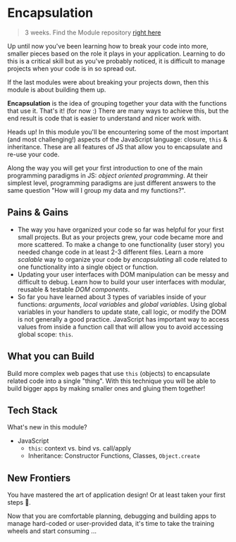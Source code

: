 # Encapsulation

> 3 weeks. Find the Module repository [right here](https://github.com/hackyourfuturebelgium/encapsulation)

Up until now you've been learning how to break your code into more, smaller pieces based on the role it plays in your application.  Learning to do this is a critical skill but as you've probably noticed, it is difficult to manage projects when your code is in so spread out.

If the last modules were about breaking your projects down, then this module is about building them up.

__Encapsulation__ is the idea of grouping together your data with the functions that use it. That's it! (for now :)  There are many ways to achieve this, but the end result is code that is easier to understand and nicer work with.

Heads up!  In this module you'll be encountering some of the most important (and most challenging!) aspects of the JavaScript language: closure, `this` & inheritance.  These are all features of JS that allow you to encapsulate and re-use your code.

Along the way you will get your first introduction to one of the main programming paradigms in JS: _object oriented programming_.  At their simplest level, programming paradigms are just different answers to the same question "How will I group my data and my functions?".

## Pains & Gains

* The way you have organized your code so far was helpful for your first small projects.  But as your projects grew, your code became more and more scattered.  To make a change to one functionality (user story) you needed change code in at least 2-3 different files. Learn a more _scalable_ way to organize your code by _encapsulating_ all code related to one functionality into a single object or function.
* Updating your user interfaces with DOM manipulation can be messy and difficult to debug.  Learn how to build your user interfaces with modular, reusable & testable _DOM components_.
* So far you have learned about 3 types of variables inside of your functions: _arguments_, _local variables_ and _global variables_.  Using global variables in your handlers to update state, call logic, or modify the DOM is not generally a good practice.  JavaScript has important way to access values from inside a function call that will allow you to avoid accessing global scope:  `this`.

## What you can Build

Build more complex web pages that use `this` (objects) to encapsulate related code into a single "thing".  With this technique you will be able to build bigger apps by making smaller ones and gluing them together!

## Tech Stack

What's new in this module?

* JavaScript
  * `this`: context vs. bind vs. call/apply
  * Inheritance: Constructor Functions, Classes, `Object.create`


## New Frontiers

You have mastered the art of application design!  Or at least taken your first steps :hatching_chick:.

Now that you are comfortable planning, debugging and building apps to manage hard-coded or user-provided data, it's time to take the training wheels and start consuming ...


